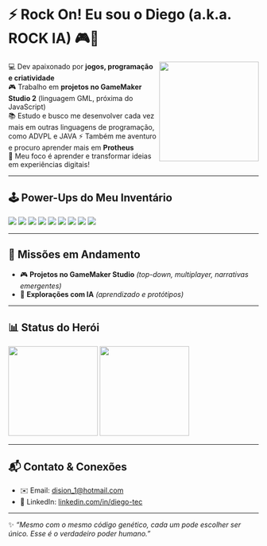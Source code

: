 # ⚡️ Rock On! Eu sou o Diego (a.k.a. ROCK IA) 🎮🤖  

<img align="right" src="https://media0.giphy.com/media/v1.Y2lkPTc5MGI3NjExejRrMG54eXp2djBnZzhwM3hqcXRkM2E4ejNtd3F5MTJibHh5YmU1bCZlcD12MV9pbnRlcm5hbF9naWZfYnlfaWQmY3Q9Zw/A2F2iLP5vcm64/giphy.gif" width="200"/>

💻 Dev apaixonado por **jogos, programação e criatividade**  
🎮 Trabalho em **projetos no GameMaker Studio 2** (linguagem GML, próxima do JavaScript)  
📚 Estudo e busco me desenvolver cada vez mais em outras linguagens de programação, como ADVPL e JAVA
⚡ Também me aventuro e procuro aprender mais em **Protheus**  
🚀 Meu foco é aprender e transformar ideias em experiências digitais!  

---

## 🕹️ Power-Ups do Meu Inventário  
<div>
  <img src="https://img.shields.io/badge/JavaScript-F7DF1E?style=for-the-badge&logo=javascript&logoColor=black"/>
  <img src="https://img.shields.io/badge/Java-ED8B00?style=for-the-badge&logo=openjdk&logoColor=white"/>
  <img src="https://img.shields.io/badge/Python-3776AB?style=for-the-badge&logo=python&logoColor=white"/>
  <img src="https://img.shields.io/badge/GameMaker_Studio-000000?style=for-the-badge&logo=gamemaker&logoColor=white"/>
  <img src="https://img.shields.io/badge/Django-092E20?style=for-the-badge&logo=django&logoColor=white"/>
  <img src="https://img.shields.io/badge/ADVPL-35495E?style=for-the-badge&logoColor=white"/>
  <img src="https://img.shields.io/badge/HTML-E34F26?style=for-the-badge&logo=html5&logoColor=white"/>
  <img src="https://img.shields.io/badge/CSS-1572B6?style=for-the-badge&logo=css3&logoColor=white"/>
  <img src="https://img.shields.io/badge/TL++-purple?style=for-the-badge&logoColor=white"/>
</div>  

---

## 🌟 Missões em Andamento  
- 🎮 **Projetos no GameMaker Studio** *(top-down, multiplayer, narrativas emergentes)*  
- 🤖 **Explorações com IA** *(aprendizado e protótipos)*  

---

## 📊 Status do Herói  
<div>
  <img src="https://github-readme-stats.vercel.app/api?username=diegpo&show_icons=true&theme=radical" height="180em"/>
  <img src="https://github-readme-stats.vercel.app/api/top-langs/?username=diegpo&layout=compact&theme=radical" height="180em"/>
</div>  

---

## 📬 Contato & Conexões  
- ✉️ Email: [dision_1@hotmail.com](mailto:dision_1@hotmail.com)  
- 💼 LinkedIn: [linkedin.com/in/diego-tec](https://www.linkedin.com/in/diego-tec/)  

---

✨ *“Mesmo com o mesmo código genético, cada um pode escolher ser único. Esse é o verdadeiro poder humano.”*
